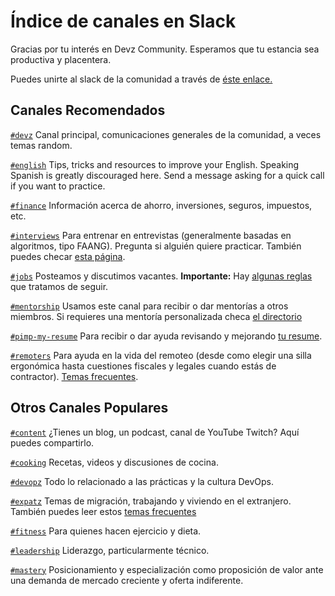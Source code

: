 # Índice de canales en Slack

Gracias por tu interés en Devz Community. Esperamos que tu estancia sea productiva y placentera.

Puedes unirte al slack de la comunidad a través de [éste enlace.](https://slack.devz.mx)

## Canales Recomendados

[`#devz`](https://devzcommunity.slack.com/archives/C0PC127SB) Canal principal, comunicaciones generales de la comunidad, a veces temas random.

[`#english`](https://devzcommunity.slack.com/archives/C01C2NJAYEA) Tips, tricks and resources to improve your English. Speaking Spanish is greatly discouraged here. Send a message asking for a quick call if you want to practice.

[`#finance`](https://devzcommunity.slack.com/archives/CE3T905MK) Información acerca de ahorro, inversiones, seguros, impuestos, etc.

[`#interviews`](https://devzcommunity.slack.com/archives/CSYEUG5TM) Para entrenar en entrevistas (generalmente basadas en algoritmos, tipo FAANG). Pregunta si alguién quiere practicar. También puedes checar [esta página](INTERVIEWS.md).

[`#jobs`](https://devzcommunity.slack.com/archives/CA0JT62U8) Posteamos y discutimos vacantes. **Importante:** Hay [algunas reglas](POSTING_JOBS.md) que tratamos de seguir.

[`#mentorship`](https://devzcommunity.slack.com/archives/C018TTPEX7V) Usamos este canal para recibir o dar mentorías a otros miembros. Si requieres una mentoría personalizada checa [el directorio](MENTORSHIP.md)

[`#pimp-my-resume`](https://devzcommunity.slack.com/archives/C019FUPD68Z) Para recibir o dar ayuda revisando y mejorando [tu resume](https://medium.com/free-code-camp/writing-a-killer-software-engineering-resume-b11c91ef699d). 

[`#remoters`](https://devzcommunity.slack.com/archives/CP49NBB4Z) Para ayuda en la vida del remoteo (desde como elegir una silla ergonómica hasta cuestiones fiscales y legales cuando estás de contractor). [Temas frecuentes](https://github.com/devzcommunity/community/tree/master/RECURRING_THEMES/REMOTE_WORK).

## Otros Canales Populares

[`#content`](https://devzcommunity.slack.com/archives/C9WBFTZ5H) ¿Tienes un blog, un podcast, canal de YouTube Twitch? Aquí puedes compartirlo.

[`#cooking`](https://devzcommunity.slack.com/archives/CP40DU6R2) Recetas, videos y discusiones de cocina.

[`#devopz`](https://devzcommunity.slack.com/archives/C01CYPHD9FX) Todo lo relacionado a las prácticas y la cultura DevOps.

[`#expatz`](https://devzcommunity.slack.com/archives/C01QCN2QB1S) Temas de migración, trabajando y viviendo en el extranjero. También puedes leer estos [temas frecuentes](https://github.com/devzcommunity/community/tree/master/RECURRING_THEMES/MIGRATION)

[`#fitness`](https://devzcommunity.slack.com/archives/CAKQ4MTL3) Para quienes hacen ejercicio y dieta.

[`#leadership`](https://devzcommunity.slack.com/archives/C01DNQWSNDR) Liderazgo, particularmente técnico.

[`#mastery`](https://devzcommunity.slack.com/archives/C01DRBSNTNJ) Posicionamiento y especialización como proposición de valor ante una demanda de mercado creciente y oferta indiferente.
